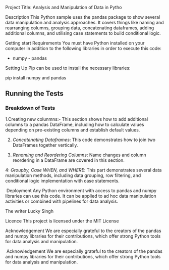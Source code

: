 Project Title: Analysis and Manipulation of Data in Pytho


Description
This Python sample uses the pandas package to show several data manipulation and analysis approaches. It covers things like naming and rearranging columns, grouping data, concatenating dataframes, adding additional columns, and utilising case statements to build conditional logic.

Getting start
Requirements
You must have Python installed on your computer in addition to the following libraries in order to execute this code:
- numpy - pandas


Setting Up
Pip can be used to install the necessary libraries:

pip install numpy and pandas

## Running the Tests
### Breakdown of Tests
1.Creating new colunmns:- This section shows how to add additional columns to a pandas DataFrame, including how to calculate values depending on pre-existing columns and establish default values.

2. *Concatenating Dataframes*: This code demonstrates how to join two DataFrames together vertically.

3. *Renaming and Reordering Columns*: Name changes and column reordering in a DataFrame are covered in this section.

 4: *Groupby, Case WHEN, and WHERE*: This part demonstrates several data manipulation methods, including data grouping, row filtering, and conditional logic implementation with case statements.
 
 Deployment
Any Python environment with access to pandas and numpy libraries can use this code. It can be applied to ad hoc data manipulation activities or combined with pipelines for data analysis.

The writer
Lucky Singh

Licence
This project is licensed under the MIT License

Acknowledgement
We are especially grateful to the creators of the pandas and numpy libraries for their contributions, which offer strong Python tools for data analysis and manipulation.


 Acknowledgement
We are especially grateful to the creators of the pandas and numpy libraries for their contributions, which offer strong Python tools for data analysis and manipulation.



